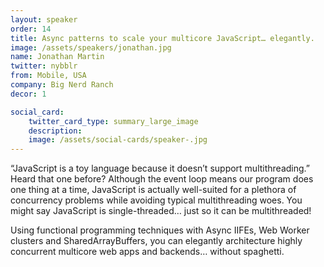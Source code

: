 ```yaml
---
layout: speaker
order: 14
title: Async patterns to scale your multicore JavaScript… elegantly.
image: /assets/speakers/jonathan.jpg
name: Jonathan Martin
twitter: nybblr
from: Mobile, USA
company: Big Nerd Ranch
decor: 1

social_card:
    twitter_card_type: summary_large_image
    description:
    image: /assets/social-cards/speaker-.jpg
---
```


“JavaScript is a toy language because it doesn’t support multithreading.” Heard that one before? Although the event loop means our program does one thing at a time, JavaScript is actually well-suited for a plethora of concurrency problems while avoiding typical multithreading woes. You might say JavaScript is single-threaded… just so it can be multithreaded!

Using functional programming techniques with Async IIFEs, Web Worker clusters and SharedArrayBuffers, you can elegantly architecture highly concurrent multicore web apps and backends… without spaghetti.